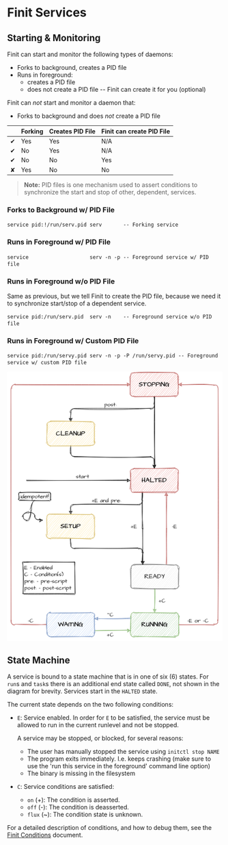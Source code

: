 Finit Services
==============

Starting & Monitoring
---------------------

Finit can start and monitor the following types of daemons:

* Forks to background, creates a PID file
* Runs in foreground:
  - creates a PID file
  - does not create a PID file -- Finit can create it for you (optional)

Finit can *not* start and monitor a daemon that:

* Forks to background and does *not* create a PID file

|   | Forking | Creates PID File | Finit can create PID File |
|---|---------|------------------|---------------------------|
| ✔ | Yes     | Yes              | N/A                       |
| ✔ | No      | Yes              | N/A                       |
| ✔ | No      | No               | Yes                       |
| ✘ | Yes     | No               | No                        |

> **Note:** PID files is one mechanism used to assert conditions to
> synchronize the start and stop of other, dependent, services.

### Forks to Background w/ PID File

    service pid:!/run/serv.pid serv       -- Forking service

### Runs in Foreground w/ PID File

    service                    serv -n -p -- Foreground service w/ PID file

### Runs in Foreground w/o PID File

Same as previous, but we tell Finit to create the PID file, because we
need it to synchronize start/stop of a dependent service.

    service pid:/run/serv.pid  serv -n    -- Foreground service w/o PID file

### Runs in Foreground w/ Custom PID File

    service pid:/run/servy.pid serv -n -p -P /run/servy.pid -- Foreground service w/ custom PID file


![The service state machine](svc-machine.png "The service state machine")

State Machine
-------------

A service is bound to a state machine that is in one of six (6) states.
For `run`s and `task`s there is an additional end state called `DONE`,
not shown in the diagram for brevity.  Services start in the `HALTED`
state.

The current state depends on the two following conditions:

* `E`: Service enabled. In order for `E` to be satisfied, the service
  must be allowed to run in the current runlevel and not be stopped.
  
  A service may be stopped, or blocked, for several reasons:

  - The user has manually stopped the service using `initctl stop NAME`
  - The program exits immediately. I.e. keeps crashing (make sure to use
    the 'run this service in the foreground' command line option)
  - The binary is missing in the filesystem

* `C`: Service conditions are satisfied:

  - `on` (+): The condition is asserted.
  - `off` (-): The condition is deasserted.
  - `flux` (~): The condition state is unknown.

For a detailed description of conditions, and how to debug them,
see the [Finit Conditions](conditions.md) document.
